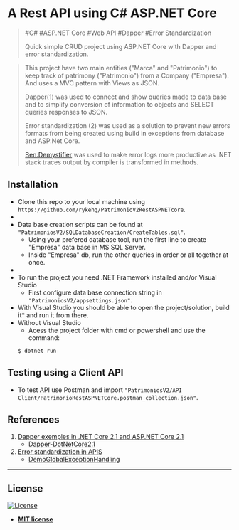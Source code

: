 # A Rest API using C# ASP.NET Core

> #C#   #ASP.NET Core  #Web API   #Dapper   #Error Standardization
>
> Quick simple CRUD project using ASP.NET Core with Dapper and error standardization.
>

> This project have two main entities ("Marca" and "Patrimonio") to keep track of patrimony ("Patrimonio") from a Company ("Empresa").
> And uses a MVC pattern with Views as JSON.
>
> Dapper(1) was used to connect and show queries made to data base and to simplify conversion of information to objects and SELECT queries responses to JSON.
>
> Error standardization (2) was used as a solution to prevent new errors formats from being created using build in exceptions from database and ASP.Net Core.
>
> [Ben.Demystifier](https://github.com/benaadams/Ben.Demystifier) was used to make error logs more productive as .NET stack traces output by compiler is transformed in methods.

## Installation
- Clone this repo to your local machine using `https://github.com/rykehg/PatrimonioV2RestASPNETcore`.
-
- Data base creation scripts can be found at `"PatrimoniosV2/SQLDatabaseCreation/CreateTables.sql"`.
	- Using your prefered database tool, run the first line to create "Empresa" data base in MS SQL Server.
	- Inside "Empresa" db, run the other queries in order or all together at once.
-
- To run the project you need .NET Framework installed and/or Visual Studio
	- First configure data base connection string in `"PatrimoniosV2/appsettings.json"`.
- With Visual Studio you should be able to open the project/solution, build it* and run it from there.
- Without Visual Studio
	- Acess the project folder with cmd or powershell and use the command:
	```shell
	$ dotnet run
	```


## Testing using a Client API
- To test API use Postman and import `"PatrimoniosV2/API Client/PatrimonioRestASPNETCore.postman_collection.json"`.


## References
1. [Dapper exemples in .NET Core 2.1 and ASP.NET Core 2.1](https://medium.com/@renato.groffe/dapper-exemplos-em-net-core-2-1-e-asp-net-core-2-1-59f5b227f3ad)
	- [Dapper-DotNetCore2.1](https://github.com/renatogroffe/Dapper-DotNetCore2.1)
2. [Error standardization in APIS](https://www.wellingtonjhn.com/posts/padroniza%C3%A7%C3%A3o-de-respostas-de-erro-em-apis-com-problem-details/)
	- [DemoGlobalExceptionHandling](https://github.com/wellingtonjhn/DemoGlobalExceptionHandling)


---

## License

[![License](http://img.shields.io/:license-mit-blue.svg?style=flat-square)](http://badges.mit-license.org)

- **[MIT license](http://opensource.org/licenses/mit-license.php)**

